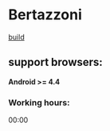# Bertazzoni
[build](http://bertazzoni.wndrbase.com/)

## support browsers:
**Android >= 4.4**

### Working hours:
00:00